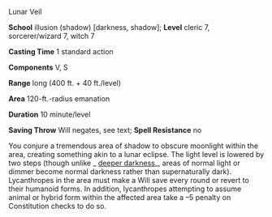 Lunar Veil

**School** illusion (shadow) [darkness, shadow]; **Level** cleric 7, sorcerer/wizard 7, witch 7

**Casting Time** 1 standard action

**Components** V, S

**Range** long (400 ft. + 40 ft./level)

**Area** 120-ft.-radius emanation

**Duration** 10 minute/level

**Saving Throw** Will negates, see text; **Spell Resistance** no

You conjure a tremendous area of shadow to obscure moonlight within the area, creating something akin to a lunar eclipse. The light level is lowered by two steps (though unlike _ [deeper darkness](spells/deeperDarkness.md#_deeper-darkness)_, areas of normal light or dimmer become normal darkness rather than supernaturally dark). Lycanthropes in the area must make a Will save every round or revert to their humanoid forms. In addition, lycanthropes attempting to assume animal or hybrid form within the affected area take a –5 penalty on Constitution checks to do so.


